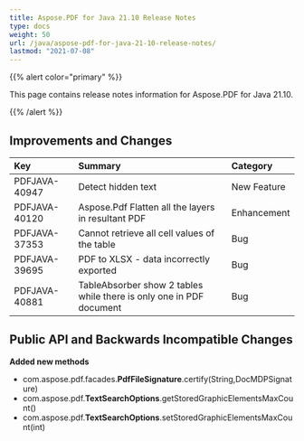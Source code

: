 ```yaml
---
title: Aspose.PDF for Java 21.10 Release Notes
type: docs
weight: 50
url: /java/aspose-pdf-for-java-21-10-release-notes/
lastmod: "2021-07-08"
---
```


{{% alert color="primary" %}}

This page contains release notes information for Aspose.PDF for Java 21.10.

{{% /alert %}}
## **Improvements and Changes**

|**Key**|**Summary**|**Category**|
| :- | :- | :- |
|PDFJAVA-40947|Detect hidden text|New Feature|
|PDFJAVA-40120|Aspose.Pdf Flatten all the layers in resultant PDF|Enhancement|
|PDFJAVA-37353|Cannot retrieve all cell values of the table|Bug|
|PDFJAVA-39695|PDF to XLSX - data incorrectly exported|Bug|
|PDFJAVA-40881|TableAbsorber show 2 tables while there is only one in PDF document|Bug|




## **Public API and Backwards Incompatible Changes**



**Added new methods** 
- com.aspose.pdf.facades.**PdfFileSignature**.certify(String,DocMDPSignature)
- com.aspose.pdf.**TextSearchOptions**.getStoredGraphicElementsMaxCount()
- com.aspose.pdf.**TextSearchOptions**.setStoredGraphicElementsMaxCount(int)

	
